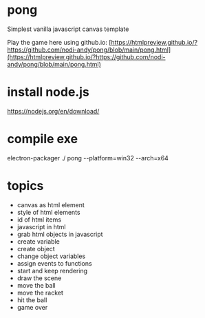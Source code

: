 # pong
Simplest vanilla javascript canvas template

Play the game here using github.io: [https://htmlpreview.github.io/?https://github.com/nodi-andy/pong/blob/main/pong.html](https://htmlpreview.github.io/?https://github.com/nodi-andy/pong/blob/main/pong.html)

# install node.js

https://nodejs.org/en/download/

# compile exe

electron-packager ./ pong --platform=win32 --arch=x64

# topics
- canvas as html element
- style of html elements
- id of html items
- javascript in html
- grab html objects in javascript
- create variable
- create object
- change object variables
- assign events to functions
- start and keep rendering
- draw the scene
- move the ball
- move the racket
- hit the ball
- game over
